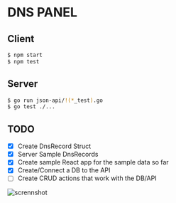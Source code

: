 # DNS PANEL

## Client

```bash
$ npm start
$ npm test
```

## Server

```bash
$ go run json-api/!(*_test).go
$ go test ./... 
```

## TODO

- [x] Create DnsRecord Struct
- [x] Server Sample DnsRecords
- [x] Create sample React app for the sample data so far
- [x] Create/Connect a DB to the API
- [ ] Create CRUD actions that work with the DB/API

![scrennshot](http://i.imgur.com/X65oHg3l.png)
